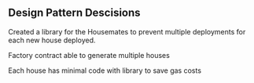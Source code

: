 

## Design Pattern Descisions

Created a library for the Housemates to prevent multiple deployments for each new house deployed.

Factory contract able to generate multiple houses

Each house has minimal code with library to save gas costs
